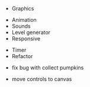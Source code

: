 - Graphics
+ Animation
+ Sounds
+ Level generator
+ Responsive
- Timer
- Refactor
+ fix bug with collect pumpkins
- move controls to canvas
